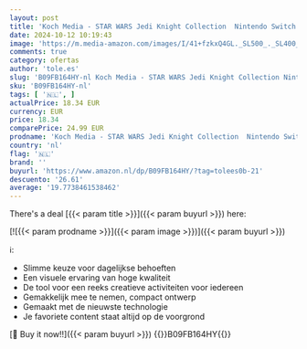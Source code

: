 ```yaml
---
layout: post
title: 'Koch Media - STAR WARS Jedi Knight Collection  Nintendo Switch   verpakking kan varienen '
date: 2024-10-12 10:19:43
image: 'https://m.media-amazon.com/images/I/41+fzkxQ4GL._SL500_._SL400_.jpg'
comments: true
category: ofertas
author: 'tole.es'
slug: 'B09FB164HY-nl Koch Media - STAR WARS Jedi Knight Collection Nintendo...'
sku: 'B09FB164HY-nl'
tags: [ '🇳🇱', ]
actualPrice: 18.34 EUR
currency: EUR
price: 18.34
comparePrice: 24.99 EUR
prodname: 'Koch Media - STAR WARS Jedi Knight Collection  Nintendo Switch   verpakking kan varienen '
country: 'nl'
flag: '🇳🇱'
brand: ''
buyurl: 'https://www.amazon.nl/dp/B09FB164HY/?tag=tolees0b-21'
descuento: '26.61'
average: '19.7738461538462'
---
```


There's a deal [{{< param title >}}]({{< param buyurl >}})  here:

[![{{< param prodname >}}]({{< param image >}})]({{< param buyurl >}})

ℹ️:

- Slimme keuze voor dagelijkse behoeften
- Een visuele ervaring van hoge kwaliteit
- De tool voor een reeks creatieve activiteiten voor iedereen
- Gemakkelijk mee te nemen, compact ontwerp
- Gemaakt met de nieuwste technologie
- Je favoriete content staat altijd op de voorgrond

[🛒 Buy it now!!]({{< param buyurl >}})
{{<world>}}B09FB164HY{{</world>}}
